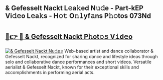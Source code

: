 ## & Gefesselt Nackt L𝚎a𝚔ed N𝚞𝚍e - Part-kEP Vi𝚍𝚎o L𝚎a𝚔s - H𝚘𝚝 O𝚗𝚕yf𝚊ns P𝚑𝚘tos 073Nd

# <h2><a href="http://kf3ho00.oniu.top/?m=%26+Gefesselt+Nackt">🔗👉 🔴 & Gefesselt Nackt P𝚑ot𝚘𝚜 V𝚒d𝚎o</a></h2>

[![& Gefesselt Nackt Nu𝚍e𝚜](https://i.imgur.com/0qMVB7G.gif)](http://kf3ho00.oniu.top/?m=%26+Gefesselt+Nackt)
Web-based artist and dance collaborator & Gefesselt Nackt, recognized for sharing dance and lifestyle ideas through solo and collaborative dance performances and short videos. Versatile aerialist & Gefesselt Nackt, known for their exceptional skills and accomplishments in performing aerial acts.  
